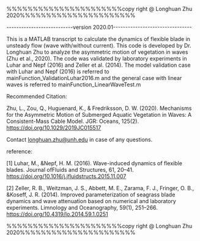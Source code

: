 %%%%%%%%%%%%%%%%%%%%%%copy right @ Longhuan Zhu 2020%%%%%%%%%%%%%%%%%%%%%%

---------------------------version 2020.01--------------------------------

This is a MATLAB transcript to calculate the dynamics of flexible blade in
unsteady flow (wave with/without current). This code is developed by 
Dr. Longhuan Zhu to analyze the asymmetric motion of vegetation in waves 
(Zhu et al., 2020). The code was validated by laboratory experiments in
Luhar and Nepf (2016) and Zeller et al. (2014). The model validation case 
with Luhar and Nepf (2016) is referred to mainFunction_ValidationLuhar2016.m
and the general case with linear waves is referred to
mainFunction_LinearWaveTest.m 

Recommended Citation:

Zhu, L., Zou, Q., Huguenard, K., & Fredriksson, D. W. (2020).
Mechanisms for the Asymmetric Motion of Submerged Aquatic Vegetation in
Waves: A Consistent-Mass Cable Model. JGR: Oceans, 125(2).
https://doi.org/10.1029/2019JC015517

Contact longhuan.zhu@unh.edu in case of any questions.

reference:

[1] Luhar, M., &Nepf, H. M. (2016). Wave-induced dynamics of flexible blades.
Journal ofFluids and Structures, 61, 20–41.
https://doi.org/10.1016/j.jfluidstructs.2015.11.007

[2] Zeller, R. B., Weitzman, J. S., Abbett, M. E., Zarama, F. J., 
Fringer, O. B., &Koseff, J. R. (2014). Improved parameterization of
seagrass blade dynamics and wave attenuation based on numerical and 
laboratory experiments. Limnology and Oceanography, 59(1), 251–266. 
https://doi.org/10.4319/lo.2014.59.1.0251

%%%%%%%%%%%%%%%%%%%%%%copy right @ Longhuan Zhu 2020%%%%%%%%%%%%%%%%%%%%%%
